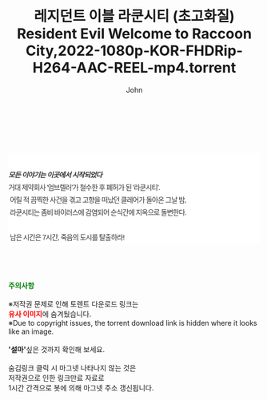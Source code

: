 ﻿---
layout: post
title:  "레지던트 이블 라쿤시티 (초고화질) Resident Evil Welcome to Raccoon City,2022-1080p-KOR-FHDRip-H264-AAC-REEL-mp4.torrent"
author: John
categories: [ 영화 ]
tags: [  ]
image:  
description: "레지던트 이블 라쿤시티 (초고화질) Resident Evil Welcome to Raccoon City,2022-1080p-KOR-FHDRip-H264-AAC-REEL-mp4 torrent 정보 공유"
toc: true
toc_sticky: true
---

<br>
<div class="view-img">
<a class="view_image" href="https://www.torrentmobile61.com/bbs/view_image.php?fn=%2Fdata%2Ffile%2Fmovie%2F3735182707_34jfsDiC_d879aa8405612791d8ade135dc63c9260df6a2ad.jpg" target="_blank"><img alt="" class="img-tag" content="https://www.torrentmobile61.com/data/file/movie/3735182707_34jfsDiC_d879aa8405612791d8ade135dc63c9260df6a2ad.jpg" itemprop="image" src="https://www.torrentmobile61.com/data/file/movie/3735182707_34jfsDiC_d879aa8405612791d8ade135dc63c9260df6a2ad.jpg"/></a><a class="view_image" href="https://www.torrentmobile61.com/bbs/view_image.php?fn=%2Fdata%2Ffile%2Fmovie%2F3735182707_7UF9YWTd_8899553dd3931967dddbaf272e5e9daef7403c59.jpg" target="_blank"><img alt="" class="img-tag" content="https://www.torrentmobile61.com/data/file/movie/3735182707_7UF9YWTd_8899553dd3931967dddbaf272e5e9daef7403c59.jpg" itemprop="image" src="https://www.torrentmobile61.com/data/file/movie/3735182707_7UF9YWTd_8899553dd3931967dddbaf272e5e9daef7403c59.jpg"/></a></div><div class="view-content" itemprop="description">
<p><br/></p><div class="title_area" style="margin:0px 0px 9px;padding:0px;list-style:none;font-size:12px;font-family:'나눔고딕', NanumGothic, '돋움', Dotum, Helvetica, 'AppleSDGothicNeo-Medium', AppleGothic, sans-serif;height:30px;float:none;background-color:rgb(255,255,255);"><h4 class="h_story" style="margin:5px 10px 0px 0px;padding:0px;list-style:none;font-size:12px;font-family:'돋움', sans-serif;height:18px;width:49px;background:url(&quot;https://ssl.pstatic.net/static/movie/2020/10/h_tx_sp5.png&quot;) no-repeat 0px -17px;float:left;"><strong class="blind" style="margin:0px;padding:0px;list-style:none;font-size:0px;font-family:inherit;color:inherit;width:1px;height:1px;line-height:0;">줄거리</strong></h4></div><h5 class="h_tx_story" style="margin:-7px 0px 1px;padding:0px;list-style:none;font-size:14px;font-family:'나눔고딕', NanumGothic, Helvetica, sans-serif;color:rgb(51,51,51);background-image:url(&quot;https://ssl.pstatic.net/static/movie/2014/01/blank.gif&quot;);letter-spacing:-1px;line-height:25px;background-color:rgb(255,255,255);">모든 이야기는 이곳에서 시작되었다</h5><p class="con_tx" style="margin-top:-1px;margin-bottom:-6px;list-style:none;font-size:14px;font-family:'나눔고딕', NanumGothic, '돋움', Dotum, Helvetica, 'AppleSDGothicNeo-Medium', AppleGothic, sans-serif;color:rgb(51,51,51);background-image:url(&quot;https://ssl.pstatic.net/static/movie/2014/01/blank.gif&quot;);letter-spacing:-1px;line-height:25px;background-color:rgb(255,255,255);">거대 제약회사 '엄브렐러'가 철수한 후 폐허가 된 '라쿤시티'.<br style="list-style:none;font-size:12px;font-family:'돋움', sans-serif;color:rgb(0,0,0);"/> 어릴 적 끔찍한 사건을 겪고 고향을 떠났던 클레어가 돌아온 그날 밤,<br style="list-style:none;font-size:12px;font-family:'돋움', sans-serif;color:rgb(0,0,0);"/> 라쿤시티는 좀비 바이러스에 감염되어 순식간에 지옥으로 돌변한다.<br style="list-style:none;font-size:12px;font-family:'돋움', sans-serif;color:rgb(0,0,0);"/> <br style="list-style:none;font-size:12px;font-family:'돋움', sans-serif;color:rgb(0,0,0);"/> 남은 시간은 7시간, 죽음의 도시를 탈출하라!</p> </div>
    
<br><br><br>
<p data-ke-size="size16"><b><span style="color: green;">주의사항</span></b><br /><br />※저작권 문제로 인해 토렌트 다운로드 링크는<br /><b><span style="color: red;">유사 이미지</span></b>에 숨겨뒀습니다.<br />※Due to copyright issues, the torrent download link is hidden where it looks like an image.<br /><br /><b>'설마'</b>싶은 것까지 확인해 보세요.<br /><br />숨김링크 클릭 시 마그넷 나타나지 않는 것은<br />저작권으로 인한 링크만료 자료로<br />1시간 간격으로 봇에 의해 마그넷 주소 갱신됩니다.</p>
